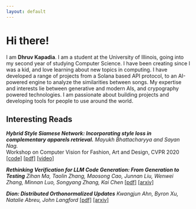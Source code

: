 ```yaml
---
layout: default
---
```


# Hi there!
I am **Dhruv Kapadia**. I am a student at the University of Illinois, going into my second year of studying Computer Science. I have been creating since I was a kid, and love learning about new topics in computing. I have developed a range of projects from a Solana based API protocol, to an AI-powered engine to analyze the similarities between songs. My expertise and interests lie between generative and modern AIs, and crypography powered technologies. I am passionate about building projects and developing tools for people to use around the world. 
## Interesting Reads

***Hybrid Style Siamese Network: Incorporating style loss in complementary apparels retrieval.***
*Mayukh Bhattacharyya and Sayan Nag.*\
Workshop on Computer Vision for Fashion, Art and Design, CVPR 2020
[[code]](https://github.com/mayukh18/Hybrid-Style-Siamese-Network)
[[pdf]](https://arxiv.org/pdf/1912.05014.pdf)
[[video]](https://www.youtube.com/watch?v=AyBzlWVhkRw)

***Rethinking Verification for LLM Code Generation: From Generation to Testing***
*Zihan Ma, Taolin Zhang, Maosong Cao, Junnan Liu, Wenwei Zhang, Minnan Luo, Songyang Zhang, Kai Chen*
[[pdf]](https://arxiv.org/pdf/2507.06920)
[[arxiv]](https://arxiv.org/abs/2507.06920)

***Dion: Distributed Orthonormalized Updates***
*Kwangjun Ahn, Byron Xu, Natalie Abreu, John Langford*
[[pdf]](https://arxiv.org/pdf/2504.05295)
[[arxiv]](https://arxiv.org/abs/2504.05295)
